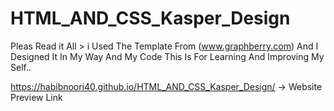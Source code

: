 # HTML_AND_CSS_Kasper_Design

Pleas Read it All > i Used The Template  From (www.graphberry.com) And I Designed It In My Way And My Code
This Is For Learning And Improving My Self..

https://habibnoori40.github.io/HTML_AND_CSS_Kasper_Design/ -> Website Preview Link
